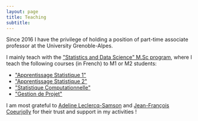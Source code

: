 ```yaml
---
layout: page
title: Teaching
subtitle: 
---
```


Since 2016 I have the privilege of holding a position of part-time associate professor at the University Grenoble-Alpes.


I mainly teach with the ["Statistics and Data Science" M.Sc program](https://formations.univ-grenoble-alpes.fr/fr/catalogue-2021/master-XB/master-mathematiques-et-applications-IAQKA8QE/parcours-statistique-et-sciences-de-sonnees-ssd-IB9H3QIQ.html), where I teach the following courses (in French) to M1 or M2 students: 

* ["Apprentissage Statistique 1"]("teaching_app-stat-1")
* ["Apprentissage Statistique 2"]("teaching_app-stat-2")
* ["Statistique Computationnelle"]("teaching_stat-comp")
* ["Gestion de Projet"]("teaching_project")

I am most grateful to [Adeline Leclercq-Samson](http://adeline.e-samson.org/) and [Jean-François Coeurjolly](https://sites.google.com/site/homepagejfc/) for their trust and support in my activities !

